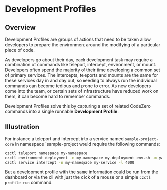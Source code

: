 # Development Profiles

## Overview

Development Profiles are groups of actions that need to be taken allow developers to prepare the environment around the modifying of a particular piece of code.

As developers go about their day, each development task may require a combination of commands like teleport, intercept, environment, or mount.
Developers often spend the majority of their time developing a common set of primary services.
The intercepts, teleports and mounts are the same for these services day in and day out, so needing to always run the
individual commands can become tedious and prone to error. As new developers come into the team, or certain sets of
infrastructure have reduced work on them, it can become hard to remember commands.

Development Profiles solve this by capturing a set of related CodeZero commands into a single runnable **Development Profile**.

## Illustration

For instance a teleport and intercept into a service named `sample-project-core` in namespace `sample-project would require the following commands:

```bash
czctl teleport namespace my-namespace
czctl environment deployment -n my-namespace my-deployment env.sh -m yaml
czctl service intercept -n my-namespace my-service -l 4000
```

But a development profile with the same information could be run from the dashboard or via the cli with just the click of a mouse or a simple `czctl profile run` command.
